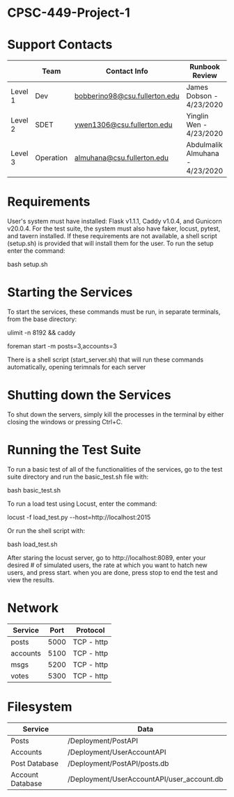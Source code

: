 # CPSC-449-Project-1

# Support Contacts

|        | Team           | Contact Info                   | Runbook Review                  |
|--------|----------------|--------------------------------|---------------------------------|
|Level 1 | Dev            | bobberino98@csu.fullerton.edu  | James Dobson - 4/23/2020        |
|Level 2 | SDET           | ywen1306@csu.fullerton.edu     | Yinglin Wen - 4/23/2020         |
|Level 3 | Operation      | almuhana@csu.fullerton.edu     | Abdulmalik Almuhana - 4/23/2020 |


# Requirements

User's system must have installed: Flask v1.1.1, Caddy v1.0.4, and Gunicorn v20.0.4.
For the test suite, the system must also have faker, locust, pytest, and tavern installed.
If these requirements are not available, a shell script (setup.sh) is provided that will install them for the user. To run the setup enter the command: 

bash setup.sh

# Starting the Services
To start the services, these commands must be run, in separate terminals, from the base directory:

ulimit -n 8192 && caddy

foreman start -m posts=3,accounts=3

There is a shell script (start_server.sh) that will run these commands automatically, opening terimnals for each server

# Shutting down the Services
To shut down the servers, simply kill the processes in the terminal by either closing the windows or pressing Ctrl+C.


# Running the Test Suite
To run a basic test of all of the functionalities of the services, go to the test suite directory and run the basic_test.sh file with:

bash basic_test.sh

To run a load test using Locust, enter the command:

locust -f load_test.py --host=http://localhost:2015

Or run the shell script with:

bash load_test.sh

After staring the locust server, go to http://localhost:8089, enter your desired # of simulated users, the rate at which you want to hatch new users, and press start. when you are done, press stop to end the test and view the results.


# Network

| Service      | Port        | Protocol       |
|--------------|-------------|----------------|
| posts        | 5000        | TCP - http     |
| accounts     | 5100        | TCP - http     |
| msgs         | 5200        | TCP - http     |
| votes        | 5300        | TCP - http     |

# Filesystem

| Service          | Data                                       |
|------------------|--------------------------------------------|
| Posts            | /Deployment/PostAPI                        |
| Accounts         | /Deployment/UserAccountAPI                 |
| Post Database    | /Deployment/PostAPI/posts.db               |
| Account Database | /Deployment/UserAccountAPI/user_account.db |



